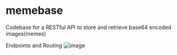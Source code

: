 # memebase
Codebase for a RESTful API to store and retrieve base64 encoded images(memes)

Endpoints and Routing
![image](https://github.com/michaelgov-ctrl/memebase/assets/81777732/6378de24-956f-4e93-b004-c06312c081cc)
